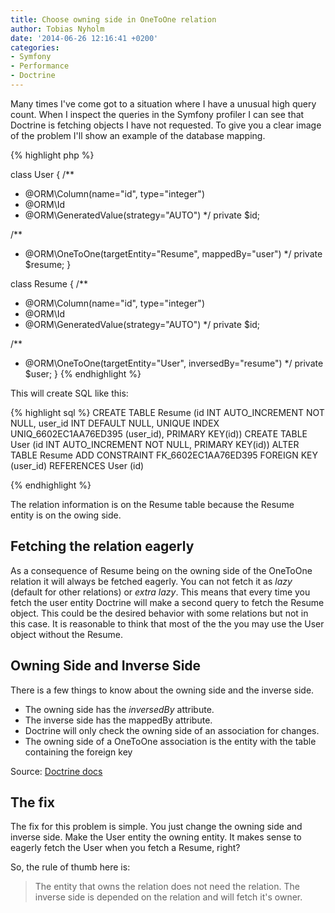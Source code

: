 ```yaml
---
title: Choose owning side in OneToOne relation
author: Tobias Nyholm
date: '2014-06-26 12:16:41 +0200'
categories:
- Symfony
- Performance
- Doctrine
---
```


Many times I've come got to a situation where I have a unusual high query count. When I inspect the queries in the Symfony profiler I can see that Doctrine is fetching objects I have not requested. To give you a clear image of the problem I'll show an example of the database mapping.


{% highlight php %}


class User {
  /**
  * @ORM\Column(name="id", type="integer")
  * @ORM\Id
  * @ORM\GeneratedValue(strategy="AUTO")
  */
  private $id;


  /**
  * @ORM\OneToOne(targetEntity="Resume", mappedBy="user")
  */
  private $resume;
}


class Resume {
  /**
  * @ORM\Column(name="id", type="integer")
  * @ORM\Id
  * @ORM\GeneratedValue(strategy="AUTO")
  */
  private $id;


  /**
  * @ORM\OneToOne(targetEntity="User", inversedBy="resume")
  */
  private $user;
}
{% endhighlight %}


This will create SQL like this:


{% highlight sql %}
CREATE TABLE Resume (id INT AUTO_INCREMENT NOT NULL, user_id INT DEFAULT NULL, UNIQUE INDEX UNIQ_6602EC1AA76ED395 (user_id), PRIMARY KEY(id))
CREATE TABLE User (id INT AUTO_INCREMENT NOT NULL, PRIMARY KEY(id))
ALTER TABLE Resume ADD CONSTRAINT FK_6602EC1AA76ED395 FOREIGN KEY (user_id) REFERENCES User (id)


{% endhighlight %}


The relation information is on the Resume table because the Resume entity is on the owing side.

<h2>Fetching the relation eagerly</h2>

As a consequence of Resume being on the owning side of the OneToOne relation it will always be fetched eagerly. You can not fetch it as <em>lazy</em> (default for other relations) or <em>extra lazy</em>. This means that every time you fetch the user entity Doctrine will make a second query to fetch the Resume object. This could be the desired behavior with some relations but not in this case. It is reasonable to think that most of the the you may use the User object without the Resume.

<h2>Owning Side and Inverse Side</h2>

There is a few things to know about the owning side and the inverse side.

<ul>
<li>The owning side has the <em>inversedBy</em> attribute.</li>
<li>The inverse side has the mappedBy attribute.</li>
<li>Doctrine will only check the owning side of an association for changes.</li>
<li>The owning side of a OneToOne association is the entity with the table containing the foreign key</li>
</ul>

Source: <a href="http://doctrine-orm.readthedocs.org/en/latest/reference/unitofwork-associations.html">Doctrine docs</a>

<h2>The fix</h2>

The fix for this problem is simple. You just change the owning side and inverse side. Make the User entity the owning entity. It makes sense to eagerly fetch the User when you fetch a Resume, right?


So, the rule of thumb here is:

<blockquote>
The entity that owns the relation does not need the relation. The inverse side is depended on the relation and will fetch it's owner.
</blockquote>

